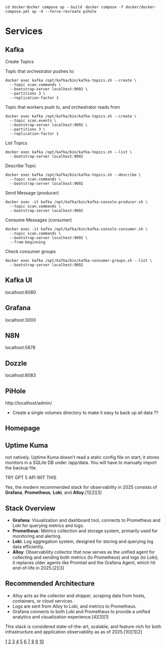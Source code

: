 
`cd docker`
`docker compose up --build `
`docker compose -f docker/docker-compose.yml up -d --force-recreate pihole`

# Services

## Kafka

Create Topics

Topic that orchestrator pushes to:
```
docker exec kafka /opt/kafka/bin/kafka-topics.sh --create \
  --topic scan.commands \
  --bootstrap-server localhost:9092 \
  --partitions 3 \
  --replication-factor 1
```

Topic that workers push to, and orchestrator reads from
```
docker exec kafka /opt/kafka/bin/kafka-topics.sh --create \
  --topic scan.events \
  --bootstrap-server localhost:9092 \
  --partitions 3 \
  --replication-factor 1
```


List Topics
```
docker exec kafka /opt/kafka/bin/kafka-topics.sh --list \
  --bootstrap-server localhost:9092
```


Describe Topic
```
docker exec kafka /opt/kafka/bin/kafka-topics.sh --describe \
  --topic scan.commands \
  --bootstrap-server localhost:9092
```


Send Message (producer)
```
docker exec -it kafka /opt/kafka/bin/kafka-console-producer.sh \
  --topic scan.commands \
  --bootstrap-server localhost:9092
```


Consume Messages (consumer)
```
docker exec -it kafka /opt/kafka/bin/kafka-console-consumer.sh \
  --topic scan.commands \
  --bootstrap-server localhost:9092 \
  --from-beginning
```


Check consumer groups
```
docker exec kafka /opt/kafka/bin/kafka-consumer-groups.sh --list \
  --bootstrap-server localhost:9092
```

## Kafka UI

localhost:8080

## Grafana

localhost:3000


## N8N

localhost:5678


## Dozzle

localhost:8083

## PiHole

http://localhost/admin/



- Create a single volumes directory to make it easy to back up all data ??


## Homepage

## Uptime Kuma

not natively. Uptime Kuma doesn’t read a static config file on start; it stores monitors
in a SQLite DB under /app/data. You will have to manually import the backup file.



TRY GPT 5 API WIT THIS

Yes, the modern recommended stack for observability in 2025 consists of **Grafana**, **Prometheus**, **Loki**, and **Alloy**.[1][2][3]

## Stack Overview
- **Grafana**: Visualization and dashboard tool, connects to Prometheus and Loki for querying metrics and logs.
- **Prometheus**: Metrics collection and storage system, primarily used for monitoring and alerting.
- **Loki**: Log aggregation system, designed for storing and querying log data efficiently.
- **Alloy**: Observability collector that now serves as the unified agent for collecting and sending both metrics (to Prometheus) and logs (to Loki); it replaces older agents like Promtail and the Grafana Agent, which hit end-of-life in 2025.[2][3]

## Recommended Architecture
- Alloy acts as the collector and shipper, scraping data from hosts, containers, or cloud services.
- Logs are sent from Alloy to Loki, and metrics to Prometheus.
- Grafana connects to both Loki and Prometheus to provide a unified analytics and visualization experience.[4][3][1]

This stack is considered state-of-the-art, scalable, and feature-rich for both infrastructure and application observability as as of 2025.[10][1][2]

[1](https://grafana.com/docs/alloy/latest/tutorials/send-logs-to-loki/)
[2](https://grafana.com/docs/loki/latest/setup/migrate/migrate-to-alloy/)
[3](https://grafana.com/docs/loki/latest/send-data/alloy/)
[4](https://freshbrewed.science/2025/07/15/alloyotlp.html)
[5](https://grafana.com/docs/loki/latest/get-started/overview/)
[6](https://grafana.com/docs/alloy/latest/tutorials/send-metrics-to-prometheus/)
[7](https://grafana.com/docs/loki/latest/get-started/)
[8](https://grafana.com/docs/loki/latest/operations/meta-monitoring/)
[9](https://www.reddit.com/r/grafana/comments/1ktigw4/which_log_shipper_do_you_use_for_loki_in_2025/)
[10](https://grafana.com/docs/alloy/latest/set-up/install/)